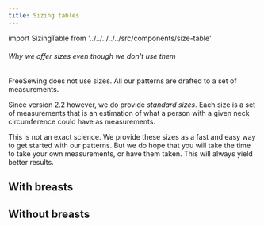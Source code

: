 ```yaml
---
title: Sizing tables
---
```

import SizingTable from '../../../../../src/components/size-table'

<Note>

###### Why we offer sizes even though we don't use them

FreeSewing does not use sizes. All our patterns are drafted to a set of measurements.

Since version 2.2 however, we do provide *standard sizes*. 
Each size is a set of measurements that is an estimation of what a person with a given
neck circumference could have as measurements.

This is not an exact science. We provide these sizes as a fast and easy way to 
get started with our patterns. But we do hope that you will take the time to take
your own measurements, or have them taken. This will always yield better results.

</Note>

## With breasts

<SizingTable breasts={true} />

## Without breasts

<SizingTable breasts={false} />

